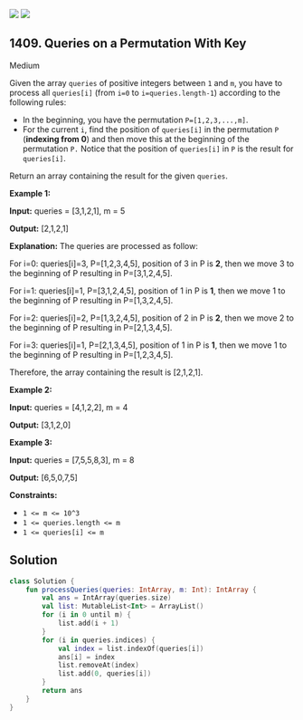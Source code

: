 [![](https://img.shields.io/github/stars/javadev/LeetCode-in-Kotlin?label=Stars&style=flat-square)](https://github.com/javadev/LeetCode-in-Kotlin)
[![](https://img.shields.io/github/forks/javadev/LeetCode-in-Kotlin?label=Fork%20me%20on%20GitHub%20&style=flat-square)](https://github.com/javadev/LeetCode-in-Kotlin/fork)

## 1409\. Queries on a Permutation With Key

Medium

Given the array `queries` of positive integers between `1` and `m`, you have to process all `queries[i]` (from `i=0` to `i=queries.length-1`) according to the following rules:

*   In the beginning, you have the permutation `P=[1,2,3,...,m]`.
*   For the current `i`, find the position of `queries[i]` in the permutation `P` (**indexing from 0**) and then move this at the beginning of the permutation `P.` Notice that the position of `queries[i]` in `P` is the result for `queries[i]`.

Return an array containing the result for the given `queries`.

**Example 1:**

**Input:** queries = [3,1,2,1], m = 5

**Output:** [2,1,2,1]

**Explanation:** The queries are processed as follow:

For i=0: queries[i]=3, P=[1,2,3,4,5], position of 3 in P is **2**, then we move 3 to the beginning of P resulting in P=[3,1,2,4,5]. 

For i=1: queries[i]=1, P=[3,1,2,4,5], position of 1 in P is **1**, then we move 1 to the beginning of P resulting in P=[1,3,2,4,5]. 

For i=2: queries[i]=2, P=[1,3,2,4,5], position of 2 in P is **2**, then we move 2 to the beginning of P resulting in P=[2,1,3,4,5]. 

For i=3: queries[i]=1, P=[2,1,3,4,5], position of 1 in P is **1**, then we move 1 to the beginning of P resulting in P=[1,2,3,4,5]. 

Therefore, the array containing the result is [2,1,2,1].

**Example 2:**

**Input:** queries = [4,1,2,2], m = 4

**Output:** [3,1,2,0]

**Example 3:**

**Input:** queries = [7,5,5,8,3], m = 8

**Output:** [6,5,0,7,5]

**Constraints:**

*   `1 <= m <= 10^3`
*   `1 <= queries.length <= m`
*   `1 <= queries[i] <= m`

## Solution

```kotlin
class Solution {
    fun processQueries(queries: IntArray, m: Int): IntArray {
        val ans = IntArray(queries.size)
        val list: MutableList<Int> = ArrayList()
        for (i in 0 until m) {
            list.add(i + 1)
        }
        for (i in queries.indices) {
            val index = list.indexOf(queries[i])
            ans[i] = index
            list.removeAt(index)
            list.add(0, queries[i])
        }
        return ans
    }
}
```